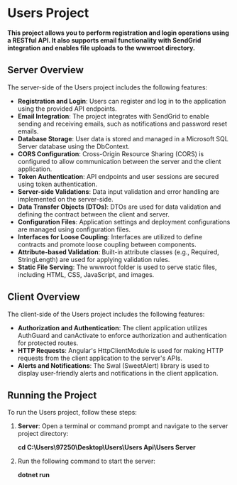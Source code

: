 # Users Project

**This project allows you to perform registration and login operations using a RESTful API. It also supports email functionality with SendGrid integration and enables file uploads to the wwwroot directory.**

## Server Overview

The server-side of the Users project includes the following features:

- **Registration and Login**: Users can register and log in to the application using the provided API endpoints.
- **Email Integration**: The project integrates with SendGrid to enable sending and receiving emails, such as notifications and password reset emails.
- **Database Storage**: User data is stored and managed in a Microsoft SQL Server database using the DbContext.
- **CORS Configuration**: Cross-Origin Resource Sharing (CORS) is configured to allow communication between the server and the client application.
- **Token Authentication**: API endpoints and user sessions are secured using token authentication.
- **Server-side Validations**: Data input validation and error handling are implemented on the server-side.
- **Data Transfer Objects (DTOs)**: DTOs are used for data validation and defining the contract between the client and server.
- **Configuration Files**: Application settings and deployment configurations are managed using configuration files.
- **Interfaces for Loose Coupling**: Interfaces are utilized to define contracts and promote loose coupling between components.
- **Attribute-based Validation**: Built-in attribute classes (e.g., Required, StringLength) are used for applying validation rules.
- **Static File Serving**: The wwwroot folder is used to serve static files, including HTML, CSS, JavaScript, and images.

## Client Overview

The client-side of the Users project includes the following features:

- **Authorization and Authentication**: The client application utilizes AuthGuard and canActivate to enforce authorization and authentication for protected routes.
- **HTTP Requests**: Angular's HttpClientModule is used for making HTTP requests from the client application to the server's APIs.
- **Alerts and Notifications**: The Swal (SweetAlert) library is used to display user-friendly alerts and notifications in the client application.

## Running the Project

To run the Users project, follow these steps:

1. **Server**: Open a terminal or command prompt and navigate to the server project directory:

   **cd C:\Users\97250\Desktop\Users\Users Api\Users Server**

2. Run the following command to start the server:

   **dotnet run**
